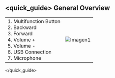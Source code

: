 ## <quick_guide> General Overview
|  |  |
|:-------|:-------|
|1.	Multifunction Button <br> 2. Backward <br> 3.	Forward <br> 4.	Volume + <br> 5.	Volume -<br> 6.	USB Connection<br> 7.	Microphone|![Imagen1](http://static.energysistem.com/images/manuals/42229/54591c665e717.jpg)|
</quick_guide>

